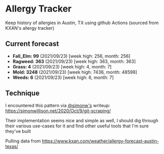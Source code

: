 # Allergy Tracker

Keep history of allergies in Austin, TX using github Actions (sourced from KXAN's allergy tracker)

## Current forecast
<!-- INJECT FORECAST -->
- **Fall_Elm: 99** (2021/09/23)  [week high: 256, month: 256]
- **Ragweed: 363** (2021/09/23)  [week high: 363, month: 363]
- **Grass: 4** (2021/09/23)  [week high: 4, month: 7]
- **Mold: 3248** (2021/09/23)  [week high: 7436, month: 48598]
- **Weeds: 6** (2021/09/23)  [week high: 6, month: 7]
<!-- END INJECT FORECAST -->

## Technique

I encountered this pattern via [@simonw's](https://github.com/simonw) writeup: https://simonwillison.net/2020/Oct/9/git-scraping/

Their implementation seems nice and simple as well, I should dig through their various use-cases for it and find other useful tools that I'm sure they've built

Pulling data from https://www.kxan.com/weather/allergy-forecast-austin-texas/

